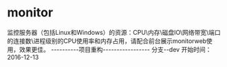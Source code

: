 # monitor
监控服务器（包括Linux和Windows）的资源：CPU\内存\磁盘IO\网络带宽\端口的连接数\进程级别的CPU使用率和内存占用，请配合前台展示monitorweb使用，效果更佳。
----------项目重构-----------------
分支--dev
开始时间：2016-12-13
